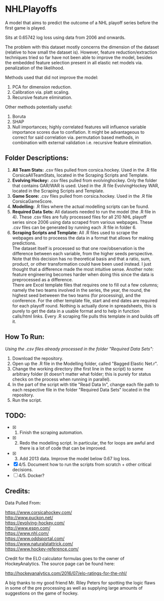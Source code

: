 # NHLPlayoffs
A model that aims to predict the outcome of a NHL playoff series before the first game is played. 

Sits at 0.65742 log loss using data from 2006 and onwards.

The problem with this dataset mostly concerns the dimension of the dataset (relative to how small the dataset is). However, feature reduction/extraction techniques tried so far have not been able to improve the model, besides the embedded feature selection present in all elastic net models via. penalization of the likelihood.

Methods used that did not improve the model:
1) PCA for dimension reduction.
2) Calibration via. platt scaling.
3) Recursive feature elimination.

Other methods potentially useful:

1) Boruta
2) SHAP
3) Null importances; highly correlated features will influence variable importance scores due to conflation. It might be advantageous to correct for said correlation via. permutation based methods, in combination with external validation i.e. recursive feature elimination.

Folder Descriptions:
-----
1. **All Team Stats:** .csv files pulled from corsica.hockey. Used in the .R file CorsicaAllTeamStats, located in the Scraping Scripts and Template.
2. **Evolving Hockey:** .csv files pulled from evolvinghockey. Only the folder that contains GAR/WAR is used. Used in the .R file EvolvingHockey WAR, located in the Scraping Scripts and Template.
3. **Game Score:** .csv files pulled from corsica.hockey. Used in the .R file CorsicaGameScore. 
4. **Modelling:** .R files where the actual modelling scripts can be found. 
5. **Required Data Sets:** All datasets needed to run the model (the .R file in 4). These .csv files are fully processed files for all 210 NHL playoff series since 2006 using data scraped from various webpages. These .csv files can be generated by running each .R file in folder 6.
6. **Scraping Scripts and Template:** All .R files used to scrape the webpages and to proceess the data in a format that allows for making predictions. <br> The dataset itself is processed so that one row/observation is the difference between each variable, from the higher seeds perspective. Note that this decision has no theoretical basis and that a ratio, sum, product, or other transformation could have been used instead. I just thought that a difference made the most intuitive sense. Another note: feature engineering becomes harder when doing this since the data is preprocessed as a difference. <br> There are Excel template files that requires one to fill out a few columns; namely the two teams involved in the series, the year, the round, the highest seed betweeen the two teams (for processing), and the conference. For the other template file, start and end dates are required for each playoff round. Nothing is actually done in spreadsheets, this is purely to get the data in a usable format and to help in function calls/html links. Every .R scraping file pulls this template in and builds off it. 

How To Run:
-----
_Using the .csv files already processed in the folder "Required Data Sets":_

1. Download the repository.
2. Open up the .R file in the Modelling folder, called "Bagged Elastic Net.r". 
3. Change the working directory (the first line in the script) to some arbitrary folder (it doesn't matter what folder; this is purely for status checks on the process when running in parallel).
4. In the part of the script with title "Read Data In", change each file path to each respective file in the folder "Required Data Sets" located in the repository.
5. Run the script.

TODO:
-----
- [x] 1. Finish the scraping automation.
- [x] 2. Redo the modelling script. In particular, the for loops are awful and there is a lot of code that can be improved.
- [x] 3. Add 2013 data. Improve the model below 0.67 log loss.
- [x] 4/5. Document how to run the scripts from scratch + other critical decisions.
- [ ] 4/5. Docker?

Credits:
-----
Data Pulled From:

https://www.corsicahockey.com/ <br>
http://www.puckon.net/ <br>
https://evolving-hockey.com/ <br>
http://www.espn.com/ <br>
https://www.nhl.com/ <br>
https://www.oddsportal.com/ <br>
https://www.naturalstattrick.com/ <br>
https://www.hockey-reference.com/

Credit for the ELO calculator formulas goes to the owner of HockeyAnalytics. The source page can be found here:

http://hockeyanalytics.com/2016/07/elo-ratings-for-the-nhl/

A big thanks to my good friend Mr. Riley Peters for spotting the logic flaws in some of the pre processing as well as supplying large amounts of suggestions on the game of hockey. 
